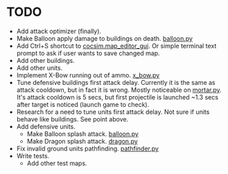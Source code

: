 # TODO

* Add attack optimizer (finally).
* Make Balloon apply damage to buildings on death. [balloon.py](../../cocsim/units/balloon.py)
* Add Ctrl+S shortcut to [cocsim.map_editor_gui](../../cocsim/map_editor_gui/). Or simple terminal text prompt to ask if user wants to save changed map.
* Add other buildings.
* Add other units.
* Implement X-Bow running out of ammo. [x_bow.py](../../cocsim/buildings/x_bow.py)
* Tune defensive buildings first attack delay. Currently it is the same as attack cooldown, but in fact it is wrong. Mostly noticeable on [mortar.py](../../cocsim/buildings/mortar.py). It's attack cooldown is 5 secs, but first projectile is launched ~1.3 secs after target is noticed (launch game to check).
* Research for a need to tune units first attack delay. Not sure if units behave like buildings. See point above.
* Add defensive units.
    * Make Balloon splash attack. [balloon.py](../../cocsim/units/baloon.py)
    * Make Dragon splash attack. [dragon.py](../../cocsim/units/dragon.py)
* Fix invalid ground units pathfinding. [pathfinder.py](../../cocsim/pathfinder.py)
* Write tests.
    * Add other test maps.
